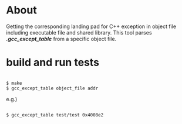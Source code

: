 # About
Getting the corresponding landing pad for C++ exception in object file including executable file and shared library. This tool parses **_.gcc_except_table_** from a specific object file.

# build and run tests
<pre><code>
$ make
$ gcc_except_table object_file addr
</code></pre>
e.g.)
<pre><code>
$ gcc_except_table test/test 0x4008e2
</code></pre>
